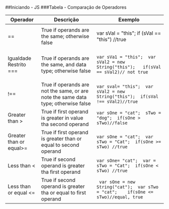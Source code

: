 ##Iniciando - JS
###Tabela - Comparação de Operadores

Operador | Descrição | Exemplo 
---------|-----------|--------
==|True if operands are the same;  otherwise false|<p> var sVal = "this";  if (sVal == "this") //true </p>
Igualdade Restrito ===| True if operands are the same, and data type; otherwise false|<p>`var sVa1 = "this";  var sVal2 = new String("this");   if(sVal == sVal2)// not true`</p>
!== | True if operands are not the same, or are note the same data  type; otherwise false| `var sval= "this";  var sVal2 = new String("this");  if(sVal !== sVal2)//true`
Greater than > | True if first operand is greater in value tha second operand | `var sOne = "cat";  sTwo = "dog";  if(sOne > sTwo)//false`
Greater than or   equal>=| True if first operand is greater than or equal to second operand | `var sOne = "cat";  var sTwo = "Cat";  if(sOne >= sTwo) //true`
|Less than < | True if second operand is greater tha first operand | ` var sOne= "cat";  var = sTwo = "Cat";  if(sOne < sTwo) //true `
| Less than or equal <= | True if second operand is greater tha or equal to   first operand | ` var sOne = new String("cat");  var sTwo = "cat";    if(sOne <= sTwo)//equal, true`

